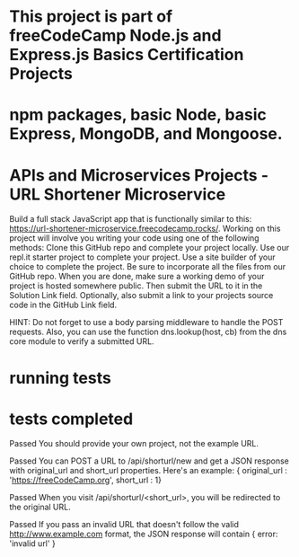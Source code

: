 # This project is part of freeCodeCamp Node.js and Express.js Basics Certification Projects
# npm packages, basic Node, basic Express, MongoDB, and Mongoose.

# APIs and Microservices Projects - URL Shortener Microservice

Build a full stack JavaScript app that is functionally similar to this: https://url-shortener-microservice.freecodecamp.rocks/. Working on this project will involve you writing your code using one of the following methods:
  Clone this GitHub repo and complete your project locally.
  Use our repl.it starter project to complete your project.
  Use a site builder of your choice to complete the project. Be sure to incorporate all the files from our GitHub repo.
When you are done, make sure a working demo of your project is hosted somewhere public. Then submit the URL to it in the Solution Link field. Optionally, also submit a link to your projects source code in the GitHub Link field.

HINT: Do not forget to use a body parsing middleware to handle the POST requests. Also, you can use the function dns.lookup(host, cb) from the dns core module to verify a submitted URL.

# running tests
# tests completed
Passed
You should provide your own project, not the example URL.

Passed
You can POST a URL to /api/shorturl/new and get a JSON response with original_url and short_url properties. Here's an example: { original_url : 'https://freeCodeCamp.org', short_url : 1}

Passed
When you visit /api/shorturl/<short_url>, you will be redirected to the original URL.

Passed
If you pass an invalid URL that doesn't follow the valid http://www.example.com format, the JSON response will contain { error: 'invalid url' }


